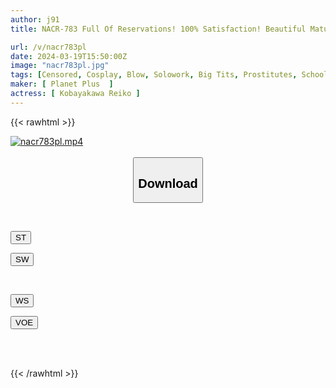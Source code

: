 ```yaml
---
author: j91
title: NACR-783 Full Of Reservations! 100% Satisfaction! Beautiful Mature Woman Cosplay Delivery Reiko Kobayakawa

url: /v/nacr783pl
date: 2024-03-19T15:50:00Z
image: "nacr783pl.jpg"
tags: [Censored, Cosplay, Blow, Solowork, Big Tits, Prostitutes, School Swimsuit, Mature Woman, Bloomers	]
maker: [ Planet Plus  ]
actress: [ Kobayakawa Reiko ]
---
```



{{< rawhtml >}}

<div class="video" data-videoid="RA4DA3bD9KSdVeK">
    <a href="javascript:;">
        <img src="/v/nacr783pl/nacr783pl.jpg" width="WIDTH" height="HEIGHT" alt="nacr783pl.mp4" loading="lazy">
    </a>
</div>

<script type="text/javascript" src="https://j91.asia/asset/on-demand-st.js"></script>

<br>
  <link rel="stylesheet" href="https://j91.asia/asset/bs5.css">
  
  <center>
  <button class="btn btn-primary" type="button" data-bs-toggle="collapse" data-bs-target=".multi-collapse" aria-expanded="false" aria-controls="multiCollapseExample1 multiCollapseExample2"><h2>Download</h2></button></center>
</p>
<div class="row">
  <div class="col">
    <div class="collapse multi-collapse" id="multiCollapseExample1">
      <div class="card card-body">
	      	      <br>
<div class="buttons">  
<p><a href="https://streamtape.to/v/RA4DA3bD9KSdVeK" target="_blank"><button class="btn-hover color-3"><i class="fa fa-download"></i> ST</button></a></p>
<p><a href="https://asnwish.com/s672dlyy9zcr" target="_blank"><button class="btn-hover color-2"><i class="fa fa-download"></i> SW</button></a></p></div>
    </div>
  </div>
</div>
  <div class="col">
    <div class="collapse multi-collapse" id="multiCollapseExample2">
      <div class="card card-body">
	      <br>
<div class="buttons">
<p><a href="https://wolfstream.tv/5nsq3z8c3a2q"><button class="btn-hover color-9"><i class="fa fa-download"></i> WS</button></a></p>
<p><a href="https://voe.sx/rbwsbexsk1b2"><button class="btn-hover color-8"><i class="fa fa-download"></i> VOE</button></a></p></div>
<br><br>
      </div>
    </div>
  </div>
</div>

{{< /rawhtml >}}